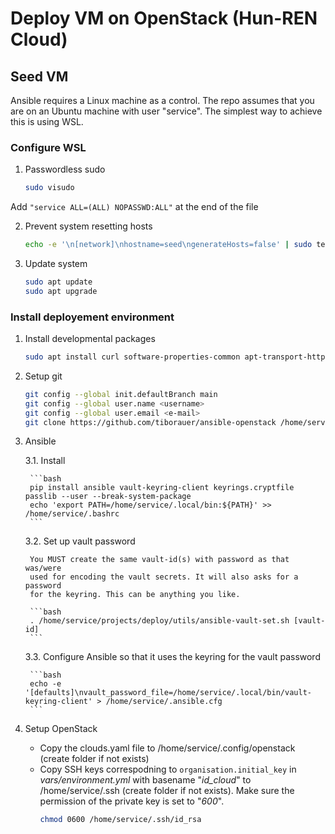 # Deploy VM on OpenStack (Hun-REN Cloud)

## Seed VM

Ansible requires a Linux machine as a control. The repo assumes that you are on
an Ubuntu machine with user "service". The simplest way to achieve this is 
using WSL.

### Configure WSL

1. Passwordless sudo

    ```bash
    sudo visudo
    ```

Add `"service ALL=(ALL) NOPASSWD:ALL"` at the end of the file

2. Prevent system resetting hosts

    ```bash
    echo -e '\n[network]\nhostname=seed\ngenerateHosts=false' | sudo tee -a /etc/wsl.conf
    ```

3. Update system

    ```bash
    sudo apt update
    sudo apt upgrade
    ```

### Install deployement environment

1. Install developmental packages

    ```bash
    sudo apt install curl software-properties-common apt-transport-https python3-pip git pre-commit ca-certificates gnupg
    ```

2. Setup git

    ```bash
    git config --global init.defaultBranch main
    git config --global user.name <username>
    git config --global user.email <e-mail>
    git clone https://github.com/tiborauer/ansible-openstack /home/service/projects/deploy
    ```

3. Ansible

    3.1. Install

        ```bash
        pip install ansible vault-keyring-client keyrings.cryptfile passlib --user --break-system-package
        echo 'export PATH=/home/service/.local/bin:${PATH}' >> /home/service/.bashrc
        ```

    3.2. Set up vault password

        You MUST create the same vault-id(s) with password as that was/were 
        used for encoding the vault secrets. It will also asks for a password
        for the keyring. This can be anything you like.

        ```bash
        . /home/service/projects/deploy/utils/ansible-vault-set.sh [vault-id]
        ```

    3.3. Configure Ansible so that it uses the keyring for the vault password

        ```bash
        echo -e '[defaults]\nvault_password_file=/home/service/.local/bin/vault-keyring-client' > /home/service/.ansible.cfg
        ```

4. Setup OpenStack

    - Copy the clouds.yaml file to /home/service/.config/openstack (create folder
      if not exists)
    - Copy SSH keys correspodning to `organisation.initial_key` in _vars/environment.yml_ 
      with basename "_id\_cloud_" to /home/service/.ssh (create folder if not 
      exists). Make sure the permission of the private key is set to "_600_".
      ```bash
      chmod 0600 /home/service/.ssh/id_rsa
      ```